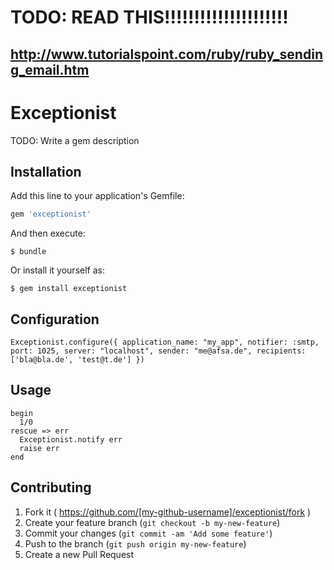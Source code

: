 # TODO: READ THIS!!!!!!!!!!!!!!!!!!!!!
## http://www.tutorialspoint.com/ruby/ruby_sending_email.htm

# Exceptionist

TODO: Write a gem description

## Installation

Add this line to your application's Gemfile:

```ruby
gem 'exceptionist'
```

And then execute:

    $ bundle

Or install it yourself as:

    $ gem install exceptionist

## Configuration

    Exceptionist.configure({ application_name: "my_app", notifier: :smtp, port: 1025, server: "localhost", sender: "me@afsa.de", recipients: ['bla@bla.de', 'test@t.de'] })

## Usage

    begin
      1/0
    rescue => err
      Exceptionist.notify err
      raise err
    end

## Contributing

1. Fork it ( https://github.com/[my-github-username]/exceptionist/fork )
2. Create your feature branch (`git checkout -b my-new-feature`)
3. Commit your changes (`git commit -am 'Add some feature'`)
4. Push to the branch (`git push origin my-new-feature`)
5. Create a new Pull Request
